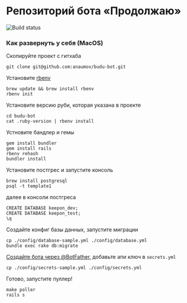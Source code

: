 # Репозиторий бота «Продолжаю»

![Build status](https://travis-ci.com/anaumov/budu-bot.svg?branch=master)

### Как развернуть у себя (MacOS)

Скопируйте проект с гитхаба
```
git clone git@github.com:anaumov/budu-bot.git
```

Установите [rbenv](https://github.com/rbenv/rbenv#installation)
```
brew update && brew install rbenv
rbenv init
```
Установите версию руби, которая указана в проекте
```
cd budu-bot
cat .ruby-version | rbenv install
```
Устновите бандлер и гемы
```
gem install bundler
gem install rails
rbenv rehash
bundler install
```

Установите постгрес и запустите консоль
```
brew install postgresql
psql -t template1
```
далее в консоли постгреса
```
CREATE DATABASE keepon_dev;
CREATE DATABASE keepon_test;
\q
```
Создайте конфиг базы данных, запустите миграции
```
cp ./config/database-sample.yml ./config/database.yml
bundle exec rake db:migrate
```

[Создайте бота через @BotFather](https://t.me/BotFather), добавьте апи ключ в `secrets.yml`
```
cp ./config/secrets-sample.yml ./config/secrets.yml
```

Готово, запустите пуллер!
```
make poller
rails s
```
